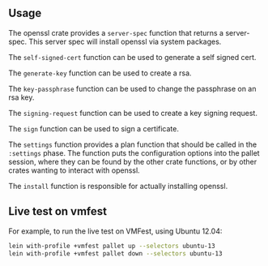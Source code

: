 ## Usage

The openssl crate provides a `server-spec` function that returns a
server-spec. This server spec will install openssl via system packages.

The `self-signed-cert` function can be used to generate a self signed cert.

The `generate-key` function can be used to create a rsa.

The `key-passphrase` function can be used to change the passphrase on an rsa key.

The `signing-request` function can be used to create a key signing request.

The `sign` function can be used to sign a certificate.

The `settings` function provides a plan function that should be called in the
`:settings` phase.  The function puts the configuration options into the pallet
session, where they can be found by the other crate functions, or by other
crates wanting to interact with openssl.

The `install` function is responsible for actually installing openssl.

## Live test on vmfest

For example, to run the live test on VMFest, using Ubuntu 12.04:

```sh
lein with-profile +vmfest pallet up --selectors ubuntu-13
lein with-profile +vmfest pallet down --selectors ubuntu-13
```
